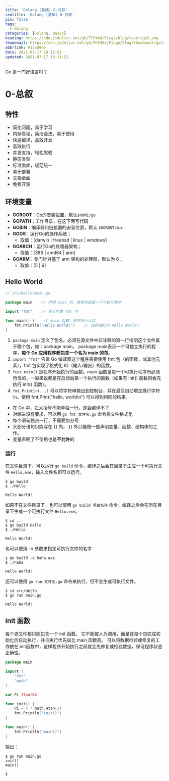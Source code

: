 ```yaml
---
title: 'Golang [基础] 0-总叙'
seotitle: 'Golang [基础] 0-总叙'
pin: false
tags:
  - Golang
categories: [Golang, Basic]
headimg: https://cdn.jsdelivr.net/gh/TCP404/Picgo/blog/cover/go2.png
thumbnail: https://cdn.jsdelivr.net/gh/TCP404/Picgo/blog/thumbnail/golang.png
abbrlink: 913ad9ee
date: 2021-07-17 10:11:51
updated: 2021-07-17 10:11:51
---
```


Go 是一门好语言吗？

<!--more-->


# 0-总叙

## 特性

- 简化问题，易于学习
- 内存管理，简洁语法，易于使用
- 快速编译，高效开发
- 高效执行
- 并发支持，轻松驾驭
- 静态类型
- 标准类库，规范统一
- 易于部署
- 文档全面
- 免费开源

## 环境变量

- **GOROOT**：Go的安装位置，默认`$HOME/go`
- **GOPATH**：工作目录，在这下面写代码
- **GOBIN**：编译器和链接器的安装位置，默认 `$GOROOT/bin`
- **GOOS**：运行Go的操作系统；
  - 取值：[darwin | freebsd | linux | windows]
- **GOARCH**：运行Go的处理器架构；
  - 取值：[386 | amd64 | arm]
- **GOARM**：专门针对基于 arm 架构的处理器，默认为 6；
  - 取值：[5 | 6]

## Hello World

```go
// src/Hello/main.go

package main    // 声明 mian 包，表明当前是一个可执行程序

import "fmt"    // 导入内置 fmt 包

func main() {    // main 函数，程序执行入口
    fmt.Println("Hello World!")    // 在终端打印 Hello World！
}
```

1.  `package main` 定义了包名。必须在源文件中非注释的第一行指明这个文件属于哪个包，如：package main。
     package main表示一个可独立执行的程序，**每个 Go 应用程序都包含一个名为 main 的包**。
2.  `import "fmt"` 告诉 Go 编译器这个程序需要使用 fmt 包（的函数，或其他元素），fmt 包实现了格式化 IO（输入/输出）的函数。
3.  `func main()` 是程序开始执行的函数。main 函数是每一个可执行程序所必须包含的，一般来说都是在启动后第一个执行的函数（如果有 init() 函数则会先执行 init() 函数）。
4.  `fmt.Println(...)` 可以将字符串输出到控制台，并在最后自动增加换行字符 \n。使用 fmt.Print("hello, world\n") 可以得到相同的结果。

- 在 Go 中，左大括号不能单独一行，这会编译不了
- 对缩进没有要求，可以用 `go fmt 文件名.go` 命令将文件格式化
- 每个语句独占一行，不需要加分号
- 大部分语句只能写在 {} 内， {} 外只能做一些声明变量、函数、结构体的工作。
- 变量声明了不使用也是**不允许**的

### 运行

在文件目录下，可以运行 `go build` 命令，编译之后会在目录下生成一个可执行文件 `Hello.exe`，输入文件名即可以运行。

```shell
$ go build
$ ./Hello

Hello World!
```

如果不在文件目录下，也可以使用 `go build 项目名称` 命令，编译之后会在所在目录下生成一个可执行文件 `Hello.exe`。

```shell
$ cd ..
$ go build Hello
$ ./Hello

Hello World!
```

也可以使用 -o 参数来指定可执行文件的名字

```shell
$ go build -o haha.exe
$ ./haha

Hello World!
```

还可以使用 `go run 文件名.go` 命令来执行，但不会生成可执行文件。

```shell
$ cd src/Hello
$ go run main.go

Hello World!
```

## init 函数

每个源文件都只能包含一个 init 函数。
它不能被人为调用，而是在每个包完成初始化后自动执行，并且执行优先级比 main 函数高。
可以将数据检验或修复的工作放在 init函数中，这样程序开始执行之前就会先修复或检验数据，保证程序状态正确性。

```go
package main

import (
    "fmt"
    "math"
)

var Pi float64

func init() {
    Pi = 4 * math.Atan(1)
    fmt.Println("init()")
}

func main() {
    fmt.Println("main()")
}
```

输出：

```shell
$ go run main.go
init()
main()

$
```